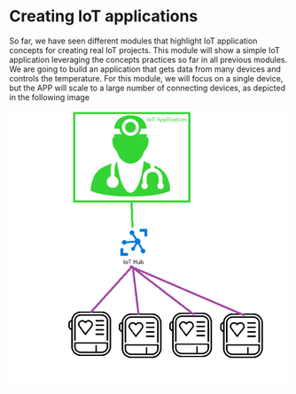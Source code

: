 # Creating IoT applications

So far, we have seen different modules that highlight IoT application concepts for creating real IoT projects. This module will show a simple IoT application leveraging the concepts practices so far in all previous modules.
We are going to build an application that gets data from many devices and controls the temperature. For this module, we will focus on a single device, but the APP will scale to a large number of connecting devices, as depicted in the following image

![Lab diagram](../images/app-2.png "Header Image")